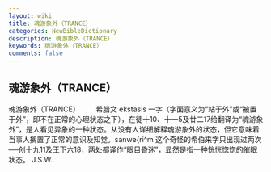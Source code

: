 ```yaml
---
layout: wiki
title: 魂游象外（TRANCE）
categories: NewBibleDictionary
description: 魂游象外（TRANCE）
keywords: 魂游象外（TRANCE）
comments: false
---
```


## 魂游象外（TRANCE）



魂游象外（TRANCE）
　　希腊文 ekstasis 一字（字面意义为“站于外”或“被置于外”，即不在正常的心理状态之下），在徒十10、十一5及廿二17给翻译为“魂游象外”，是人看见异象的一种状态。从没有人详细解释魂游象外的状态，但它意味着当事人搁置了正常的意识及知觉。sanwe{ri^m 这个奇怪的希伯来字只出现过两次──创十九11及王下六18，两处都译作“眼目昏迷”，显然是指一种恍恍惚惚的催眠状态。
J.S.W.




